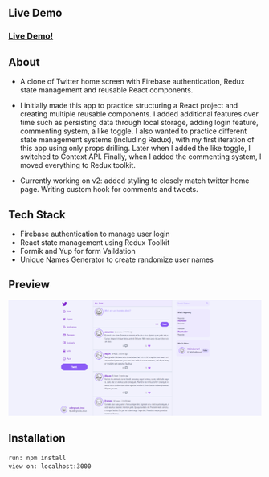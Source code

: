 ## Live Demo

### [Live Demo!](https://twitterreact.vercel.app/)

## About

- A clone of Twitter home screen with Firebase authentication, Redux state management and reusable React components.

- I initially made this app to practice structuring a React project and creating multiple reusable components. I added additional features over time such as persisting data through local storage, adding login feature, commenting system, a like toggle. I also wanted to practice different state management systems (including Redux), with my first iteration of this app using only props drilling. Later when I added the like toggle, I switched to Context API. Finally, when I added the commenting system, I moved everything to Redux toolkit.

- Currently working on v2: added styling to closely match twitter home page. Writing custom hook for comments and tweets.

## Tech Stack

- Firebase authentication to manage user login
- React state management using Redux Toolkit
- Formik and Yup for form Vaildation
- Unique Names Generator to create randomize user names

## Preview

!["twitter tweeter react"](https://github.com/WebDevBernard/Portfolio/blob/main/public/docs/twitter.png)

## Installation

`run: npm install`<br/>
`view on: localhost:3000`
